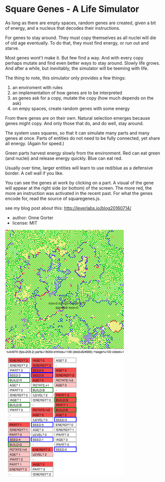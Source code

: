 # Square Genes - A Life Simulator

As long as there are empty spaces, random genes are created, given a bit of
energy, and a nucleus that decodes their instructions.

For genes to stay around. They must copy themselves as all nuclei will die of
old age eventually. To do that, they must find energy, or run out and starve.

Most genes wont't make it. But few find a way. And with every copy perhaps
mutate and find even better ways to stay around. Slowly life grows. And after a
while, but inevitably, the simulator will be teeming with life.

The thing to note, this simulator only provides a few things:

1. an enviroment with rules
2. an implementation of how genes are to be interpreted
3. as genes ask for a copy, mutate the copy (how much depends on the ask)
4. on empy spaces, create random genes with some energy

From there genes are on their own. Natural selection emerges because genes
might copy. And only those that do, and do well, stay around.

The system uses squares, so that it can simulate many parts and many genes at
once. Parts of entities do not need to be fully connected, yet share all
energy. (Again for speed.)

Green parts harvest energy slowly from the environment. Red can eat green (and
nuclei) and release energy quickly. Blue can eat red.

Usually over time, larger entities will learn to use red/blue as a defensive
border. A cell wall if you like.

You can see the genes at work by clicking on a part. A visual of the gene will
appear at the right side (or bottom) of the screen. The more red, the more an
instruction was activated in the recent past. For what the genes encode for, read
the source of squaregenes.js.

see my blog post about this: http://leverlabs.io/blog20160714/

* author: Onne Gorter
* license: MIT

![screenshot of life in action](screen.png)
